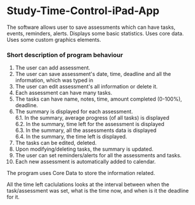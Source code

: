 # Study-Time-Control-iPad-App
The software allows user to save assessments which can have tasks, events, reminders, alerts. Displays some basic statistics. Uses core data. Uses some custom graphics elements.

### Short description of program behaviour

1. The user can add assessment.  
2. The user can save assessment's date, time, deadline and all the information, which was typed in  
3. The user can edit assessment's all information or delete it.
4. Each assessment can have many tasks.  
5. The tasks can have name, notes, time, amount completed (0-100%), deadline.  
6. The summary is displayed for each assessment.  
6.1. In the summary, average progress (of all tasks) is displayed  
6.2. In the summary, time left for the assessment is displayed  
6.3. In the summary, all the assessments data is displayed  
6.4. In the summary, the time left is displayed. 
7. The tasks can be edited, deleted.
8. Upon modifying/deleting tasks, the summary is updated.
9. The user can set reminders/alerts for all the assessments and tasks.
10. Each new assessment is automatically added to calendar.

The program uses Core Data to store the information related.

All the time left caclulations looks at the interval between when the task/assessment was set, what is the time now, and when is it the deadline for it.
